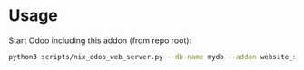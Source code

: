 # Usage

Start Odoo including this addon (from repo root):

```bash
python3 scripts/nix_odoo_web_server.py --db-name mydb --addon website_sale_stock_product_configurator
```
